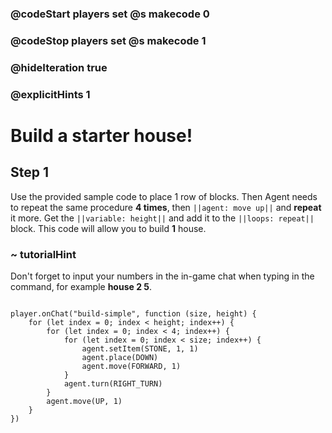 ### @codeStart players set @s makecode 0
### @codeStop players set @s makecode 1

### @hideIteration true 
### @explicitHints 1


# Build a starter house!

## Step 1
Use the provided sample code to place 1 row of blocks. Then Agent needs to repeat the same procedure **4 times**, then ``||agent: move up||`` and **repeat** it more. Get the ``||variable: height||`` and add it to the ``||loops: repeat||`` block. This code will allow you to build **1** house. 


### ~ tutorialHint
Don't forget to input your numbers in the in-game chat when typing in the command, for example **house 2 5**. 

```python
```

```ghost
player.onChat("build-simple", function (size, height) {
    for (let index = 0; index < height; index++) {
        for (let index = 0; index < 4; index++) {
            for (let index = 0; index < size; index++) {
                agent.setItem(STONE, 1, 1)
                agent.place(DOWN)
                agent.move(FORWARD, 1)
            }
            agent.turn(RIGHT_TURN)
        }
        agent.move(UP, 1)
    }
})
```



